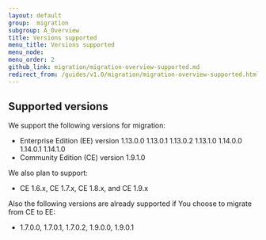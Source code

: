 ```yaml
---
layout: default
group:  migration
subgroup: A_Overview
title: Versions supported
menu_title: Versions supported
menu_node: 
menu_order: 2
github_link: migration/migration-overview-supported.md
redirect_from: /guides/v1.0/migration/migration-overview-supported.html
---
```


<h2 id="migrate-overview-versions">Supported versions</h2>
We support the following versions for migration:

*	Enterprise Edition (EE) version 1.13.0.0 1.13.0.1 1.13.0.2 1.13.1.0 1.14.0.0 1.14.0.1 1.14.1.0 
*	Community Edition (CE) version 1.9.1.0 

We also plan to support:

*  CE 1.6.x, CE 1.7.x, CE 1.8.x, and CE 1.9.x

Also the following versions are already supported if You choose to migrate from CE to EE: 

* 1.7.0.0, 1.7.0.1, 1.7.0.2, 1.9.0.0, 1.9.0.1